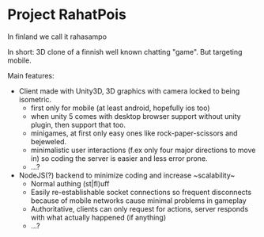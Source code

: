Project RahatPois
=========

In finland we call it rahasampo


In short: 3D clone of a finnish well known chatting "game". But targeting mobile.


Main features: 
- Client made with Unity3D, 3D graphics with camera locked to being isometric.
    * first only for mobile (at least android, hopefully ios too)
    * when unity 5 comes with desktop browser support without unity plugin, then support that too.
    * minigames, at first only easy ones like rock-paper-scissors and bejeweled.
    * minimalistic user interactions (f.ex only four major directions to move in) so coding the server is easier and less error prone.
    * ...?
- NodeJS(?) backend to minimize coding and increase ~scalability~
  * Normal authing (st|fl)uff
  * Easily re-establishable socket connections so frequent disconnects because of mobile networks cause minimal problems in gameplay
  * Authoritative, clients can only request for actions, server responds with what actually happened (if anything)
  * ...?

